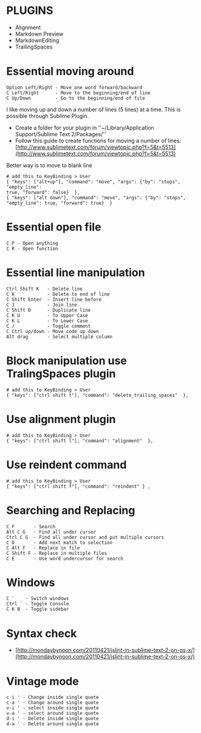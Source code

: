#  PLUGINS
* Alignment
* Markdown Preview
* MarkdownEditing
* TrailingSpaces

# Essential moving around

    Option Left/Right - Move one word forward/backward
    C Left/Right      - Move to the beginning/end of line
    C Up/Down         - Go to the beginning/end of file

I like moving up and down a number of lines (5 lines) at a time. This is
possible through Sublime Plugin.

* Create a folder for your plugin in ''~/Library/Application Support/Sublime Text 2/Packages/''
* Follow this guide to create functions for moving a number of lines:
[http://www.sublimetext.com/forum/viewtopic.php?f=5&t=5513](http://www.sublimetext.com/forum/viewtopic.php?f=5&t=5513)

Better way is to move to blank line

    # add this to KeyBinding > User
    { "keys": ["alt+up"], "command": "move", "args": {"by": "stops", "empty_line":
    true, "forward": false}  },
    { "keys": ["alt down"], "command": "move", "args": {"by": "stops", "empty_line": true, "forward": true}  }

# Essential open file

    C P - Open anything
    C R - Open function

# Essential line manipulation

    Ctrl Shift K   - Delete line
    C K            - Delete to end of line
    C Shift Enter  - Insert line before
    C J            - Join line
    C Shift D      - Duplicate line
    C K U          - To Upper Case
    C K L          - To Lower Case
    C /            - Toggle comment
    C Ctrl up/down - Move code up down
    Alt drag       - Select multiple column

# Block manipulation use TralingSpaces plugin

    # add this to KeyBinding > User
    { "keys": ["ctrl shift t"], "command": "delete_trailing_spaces"  },

# Use alignment plugin

    # add this to KeyBinding > User
    { "keys": ["ctrl shift l"], "command": "alignment"  },

# Use reindent command

    # add this to KeyBinding > User
    { "keys": ["ctrl shift f"], "command": "reindent" } ,

# Searching and Replacing

    C F       - Search
    Alt C G   - Find all under cursor
    Ctrl C G  - Find all under cursor and put multiple cursors
    C D       - Add next match to selection
    C Alt F   - Replace in file
    C Shift F - Replace in multiple files
    C E       - Use word undercursor for search

# Windows

    C `    - Switch windows
    Ctrl ` - Toggle Console
    C K B  - Toggle sidebar

# Syntax check
* [http://mondaybynoon.com/20110421/jslint-in-sublime-text-2-on-os-x/](http://mondaybynoon.com/20110421/jslint-in-sublime-text-2-on-os-x/)

# Vintage mode

    c-i ' - Change inside single quote
    c-a ' - Change around single quote
    v-i ' - select inside single quote
    v-a ' - select around single quote
    d-i ' - Delete inside single quote
    d-a ' - Delete around single quote

